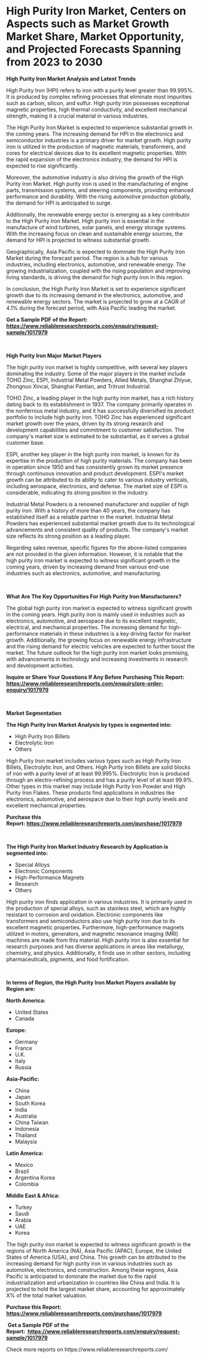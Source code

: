 <p><h1>High Purity Iron Market, Centers on Aspects such as Market Growth Market Share, Market Opportunity, and Projected Forecasts Spanning from 2023 to 2030</h1></p><p><strong>High Purity Iron Market Analysis and Latest Trends</strong></p>
<p><p>High Purity Iron (HPI) refers to iron with a purity level greater than 99.995%. It is produced by complex refining processes that eliminate most impurities such as carbon, silicon, and sulfur. High purity iron possesses exceptional magnetic properties, high thermal conductivity, and excellent mechanical strength, making it a crucial material in various industries.</p><p>The High Purity Iron Market is expected to experience substantial growth in the coming years. The increasing demand for HPI in the electronics and semiconductor industries is a primary driver for market growth. High purity iron is utilized in the production of magnetic materials, transformers, and cores for electrical devices due to its excellent magnetic properties. With the rapid expansion of the electronics industry, the demand for HPI is expected to rise significantly.</p><p>Moreover, the automotive industry is also driving the growth of the High Purity Iron Market. High purity iron is used in the manufacturing of engine parts, transmission systems, and steering components, providing enhanced performance and durability. With the rising automotive production globally, the demand for HPI is anticipated to surge.</p><p>Additionally, the renewable energy sector is emerging as a key contributor to the High Purity Iron Market. High purity iron is essential in the manufacture of wind turbines, solar panels, and energy storage systems. With the increasing focus on clean and sustainable energy sources, the demand for HPI is projected to witness substantial growth.</p><p>Geographically, Asia Pacific is expected to dominate the High Purity Iron Market during the forecast period. The region is a hub for various industries, including electronics, automotive, and renewable energy. The growing industrialization, coupled with the rising population and improving living standards, is driving the demand for high purity iron in this region.</p><p>In conclusion, the High Purity Iron Market is set to experience significant growth due to its increasing demand in the electronics, automotive, and renewable energy sectors. The market is projected to grow at a CAGR of 4.1% during the forecast period, with Asia Pacific leading the market.</p></p>
<p><strong>Get a Sample PDF of the Report:&nbsp; <a href="https://www.reliableresearchreports.com/enquiry/request-sample/1017979">https://www.reliableresearchreports.com/enquiry/request-sample/1017979</a></strong></p>
<p>&nbsp;</p>
<p><strong>High Purity Iron Major Market Players</strong></p>
<p><p>The high purity iron market is highly competitive, with several key players dominating the industry. Some of the major players in the market include TOHO Zinc, ESPI, Industrial Metal Powders, Allied Metals, Shanghai Zhiyue, Zhongnuo Xincai, Shanghai Pantian, and Tritrust Industrial.</p><p>TOHO Zinc, a leading player in the high purity iron market, has a rich history dating back to its establishment in 1937. The company primarily operates in the nonferrous metal industry, and it has successfully diversified its product portfolio to include high purity iron. TOHO Zinc has experienced significant market growth over the years, driven by its strong research and development capabilities and commitment to customer satisfaction. The company's market size is estimated to be substantial, as it serves a global customer base.</p><p>ESPI, another key player in the high purity iron market, is known for its expertise in the production of high purity materials. The company has been in operation since 1950 and has consistently grown its market presence through continuous innovation and product development. ESPI's market growth can be attributed to its ability to cater to various industry verticals, including aerospace, electronics, and defense. The market size of ESPI is considerable, indicating its strong position in the industry.</p><p>Industrial Metal Powders is a renowned manufacturer and supplier of high purity iron. With a history of more than 40 years, the company has established itself as a reliable partner in the market. Industrial Metal Powders has experienced substantial market growth due to its technological advancements and consistent quality of products. The company's market size reflects its strong position as a leading player.</p><p>Regarding sales revenue, specific figures for the above-listed companies are not provided in the given information. However, it is notable that the high purity iron market is expected to witness significant growth in the coming years, driven by increasing demand from various end-use industries such as electronics, automotive, and manufacturing.</p></p>
<p>&nbsp;</p>
<p><strong>What Are The Key Opportunities For High Purity Iron Manufacturers?</strong></p>
<p><p>The global high purity iron market is expected to witness significant growth in the coming years. High purity iron is mainly used in industries such as electronics, automotive, and aerospace due to its excellent magnetic, electrical, and mechanical properties. The increasing demand for high-performance materials in these industries is a key driving factor for market growth. Additionally, the growing focus on renewable energy infrastructure and the rising demand for electric vehicles are expected to further boost the market. The future outlook for the high purity iron market looks promising, with advancements in technology and increasing investments in research and development activities.</p></p>
<p><strong>Inquire or Share Your Questions If Any Before Purchasing This Report: <a href="https://www.reliableresearchreports.com/enquiry/pre-order-enquiry/1017979">https://www.reliableresearchreports.com/enquiry/pre-order-enquiry/1017979</a></strong></p>
<p>&nbsp;</p>
<p><strong>Market Segmentation</strong></p>
<p><strong>The High Purity Iron Market Analysis by types is segmented into:</strong></p>
<p><ul><li>High Purity Iron Billets</li><li>Electrolytic Iron</li><li>Others</li></ul></p>
<p><p>High Purity Iron market includes various types such as High Purity Iron Billets, Electrolytic Iron, and Others. High Purity Iron Billets are solid blocks of iron with a purity level of at least 99.995%. Electrolytic Iron is produced through an electro-refining process and has a purity level of at least 99.9%. Other types in this market may include High Purity Iron Powder and High Purity Iron Flakes. These products find applications in industries like electronics, automotive, and aerospace due to their high purity levels and excellent mechanical properties.</p></p>
<p><strong>Purchase this Report:&nbsp;<a href="https://www.reliableresearchreports.com/purchase/1017979">https://www.reliableresearchreports.com/purchase/1017979</a></strong></p>
<p>&nbsp;</p>
<p><strong>The High Purity Iron Market Industry Research by Application is segmented into:</strong></p>
<p><ul><li>Special Alloys</li><li>Electronic Components</li><li>High-Performance Magnets</li><li>Research</li><li>Others</li></ul></p>
<p><p>High purity iron finds application in various industries. It is primarily used in the production of special alloys, such as stainless steel, which are highly resistant to corrosion and oxidation. Electronic components like transformers and semiconductors also use high purity iron due to its excellent magnetic properties. Furthermore, high-performance magnets utilized in motors, generators, and magnetic resonance imaging (MRI) machines are made from this material. High purity iron is also essential for research purposes and has diverse applications in areas like metallurgy, chemistry, and physics. Additionally, it finds use in other sectors, including pharmaceuticals, pigments, and food fortification.</p></p>
<p>&nbsp;</p>
<p><strong>In terms of Region, the High Purity Iron Market Players available by Region are:</strong></p>
<p>
    <p> <strong> North America: </strong>
        <ul>
            <li>United States</li>
            <li>Canada</li>
        </ul>
        </p> 
    <p> <strong> Europe: </strong>
        <ul>
            <li>Germany</li>
            <li>France</li>
            <li>U.K.</li>
            <li>Italy</li>
            <li>Russia</li>
        </ul>
        </p> 
    <p> <strong> Asia-Pacific: </strong>
        <ul>
            <li>China</li>
            <li>Japan</li>
            <li>South Korea</li>
            <li>India</li>
            <li>Australia</li>
            <li>China Taiwan</li>
            <li>Indonesia</li>
            <li>Thailand</li>
            <li>Malaysia</li>
        </ul>
        </p> 
    <p> <strong> Latin America: </strong>
        <ul>
            <li>Mexico</li>
            <li>Brazil</li>
            <li>Argentina Korea</li>
            <li>Colombia</li>
        </ul>
        </p> 
    <p> <strong> Middle East & Africa: </strong>
        <ul>
            <li>Turkey</li>
            <li>Saudi</li>
            <li>Arabia</li>
            <li>UAE</li>
            <li>Korea</li>
        </ul>
    </p>
    </p>
<p><p>The high purity iron market is expected to witness significant growth in the regions of North America (NA), Asia Pacific (APAC), Europe, the United States of America (USA), and China. This growth can be attributed to the increasing demand for high purity iron in various industries such as automotive, electronics, and construction. Among these regions, Asia Pacific is anticipated to dominate the market due to the rapid industrialization and urbanization in countries like China and India. It is projected to hold the largest market share, accounting for approximately X% of the total market valuation.</p></p>
<p><strong>Purchase this Report: <a href="https://www.reliableresearchreports.com/purchase/1017979">https://www.reliableresearchreports.com/purchase/1017979</a></strong></p>
<p>&nbsp;<strong>Get a Sample PDF of the Report:&nbsp;&nbsp;<a href="https://www.reliableresearchreports.com/enquiry/request-sample/1017979">https://www.reliableresearchreports.com/enquiry/request-sample/1017979</a></strong></p>
<p><strong></strong></p>
<p>Check more reports on https://www.reliableresearchreports.com/</p>